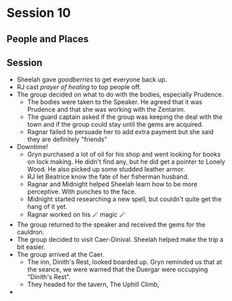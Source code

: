 # Session 10
## People and Places
## Session
* Sheelah gave _goodberries_ to get everyone back up.
* RJ cast _prayer of healing_ to top people off.
* The group decided on what to do with the bodies, especially Prudence.
	* The bodies were taken to the Speaker. He agreed that it was Prudence and that she was working with the Zentarim.
	* The guard captain asked if the group was keeping the deal with the town and if the group could stay until the gems are acquired.
	* Ragnar failed to persuade her to add extra payment but she said they are definitely "friends"
* Downtime!
	* Gryn purchased a lot of oil for his shop and went looking for books on lock making. He didn't find any, but he did get a pointer to Lonely Wood. He also picked up some studded leather armor.
	* RJ let Beatrice know the fate of her fisherman husband.
	* Ragnar and Midnight helped Sheelah learn how to be more perceptive. With punches to the face.
	* Midnight started researching a new spell, but couldn't quite get the hang of it yet.
	* Ragnar worked on his 🪄 magic 🪄
* The group returned to the speaker and received the gems for the cauldron.
* The group decided to visit Caer-Dinival. Sheelah helped make the trip a bit easier.
* The group arrived at the Caer.
	* The inn, Dinith's Rest, looked boarded up. Gryn reminded us that at the seance, we were warned that the Duergar were occupying "Dinith's Rest".
	* They headed for the tavern, The Uphill Climb, 
* 
<!--stackedit_data:
eyJoaXN0b3J5IjpbLTg5OTA5MDk1MCw4MjgxNjk1ODEsMTU4Nj
c1NDAxOSwtODIxODgzNTU5LC0zNDQyOTY0NTksNjY3MTM0NTcx
LDI0MTAzNzY0Myw0NzcxMDUwOTIsNzMwOTk4MTE2XX0=
-->